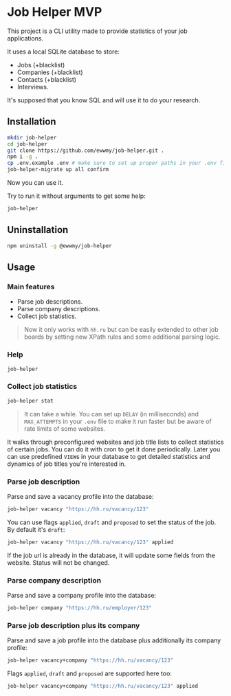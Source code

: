 # Job Helper MVP

This project is a CLI utility made to provide statistics of your job applications.

It uses a local SQLite database to store:
- Jobs (+blacklist)
- Companies (+blacklist)
- Contacts (+blacklist)
- Interviews.

It's supposed that you know SQL and will use it to do your research.

## Installation

```bash
mkdir job-helper
cd job-helper
git clone https://github.com/ewwmy/job-helper.git .
npm i -g .
cp .env.example .env # make sure to set up proper paths in your .env file
job-helper-migrate up all confirm
```

Now you can use it.

Try to run it without arguments to get some help:

```bash
job-helper
```

## Uninstallation

```bash
npm uninstall -g @ewwmy/job-helper
```

## Usage

### Main features

- Parse job descriptions.
- Parse company descriptions.
- Collect job statistics.

> Now it only works with `hh.ru` but can be easily extended to other job boards by setting new XPath rules and some additional parsing logic.

### Help

```bash
job-helper
```

### Collect job statistics

```bash
job-helper stat
```

> It can take a while.
> You can set up `DELAY` (in milliseconds) and `MAX_ATTEMPTS` in your `.env` file to make it run faster but be aware of rate limits of some websites.

It walks through preconfigured websites and job title lists to collect statistics of certain jobs. You can do it with cron to get it done periodically. Later you can use predefined `VIEW`s in your database to get detailed statistics and dynamics of job titles you're interested in.

### Parse job description

Parse and save a vacancy profile into the database:

```bash
job-helper vacancy "https://hh.ru/vacancy/123"
```

You can use flags `applied`, `draft` and `proposed` to set the status of the job. By default it's `draft`:

```bash
job-helper vacancy "https://hh.ru/vacancy/123" applied
```

If the job url is already in the database, it will update some fields from the website. Status will not be changed.

### Parse company description

Parse and save a company profile into the database:

```bash
job-helper company "https://hh.ru/employer/123"
```

### Parse job description plus its company

Parse and save a job profile into the database plus additionally its company profile:

```bash
job-helper vacancy+company "https://hh.ru/vacancy/123"
```

Flags `applied`, `draft` and `proposed` are supported here too:

```bash
job-helper vacancy+company "https://hh.ru/vacancy/123" applied
```
